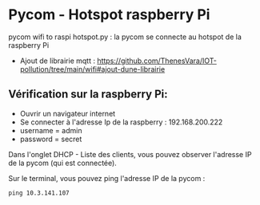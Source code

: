 # Pycom - Hotspot raspberry Pi

pycom wifi to raspi hotspot.py : la pycom se connecte au hotspot de la raspberry Pi

- Ajout de librairie mqtt : https://github.com/ThenesVara/IOT-pollution/tree/main/wifi#ajout-dune-librairie

## Vérification sur la raspberry Pi:

- Ouvrir un navigateur internet 
- Se connecter à l'adresse Ip de la raspberry : 192.168.200.222
- username = admin
- password = secret

Dans l'onglet DHCP - Liste des clients, vous pouvez observer l'adresse IP de la pycom (qui est connectée).

Sur le terminal, vous pouvez ping l'adresse IP de la pycom :
```
ping 10.3.141.107
``` 

